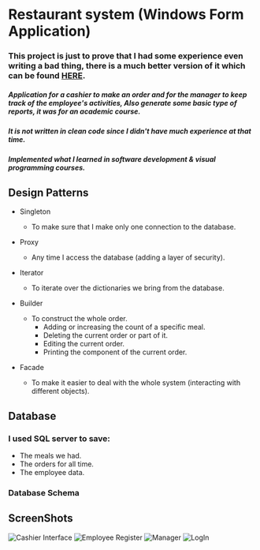 # Restaurant system (Windows Form Application) #
### This project is just to prove that I had some experience even writing a bad thing, there is a much better version of it which can be found [HERE](). ###
##### Application for a cashier to make an order and for the manager to keep track of the employee's activities, Also generate some basic type of reports, it was for an academic course. #####
##### It is not written in clean code since I didn't have much experience at that time. #####
##### Implemented what I learned in software development & visual programming courses. #####

## Design Patterns ##
+ Singleton
    + To make sure that I make only one connection to the database.
+ Proxy
    + Any time I access the database (adding a layer of security).
+ Iterator
    + To iterate over the dictionaries we bring from the database. 
+ Builder
    + To construct the whole order.
        + Adding or increasing the count of a specific meal.
        + Deleting the current order or part of it.
        + Editing the current order.
        + Printing the component of the current order.

+ Facade
    + To make it easier to deal with the whole system (interacting with different objects).

## Database ##
### I used SQL server to save: ###
+ The meals we had.
+ The orders for all time.
+ The employee data.

### Database Schema ###



## ScreenShots ##
![Cashier Interface](https://raw.githubusercontent.com/SmallCat3699/Projects/master/first_Attemp/ScreenShots/Cashier.jpeg)
![Employee Register](https://raw.githubusercontent.com/SmallCat3699/Projects/master/first_Attemp/ScreenShots/Register.jpg)
![Manager](https://raw.githubusercontent.com/SmallCat3699/Projects/master/first_Attemp/ScreenShots/Manager.jpg)
![LogIn](https://raw.githubusercontent.com/SmallCat3699/Projects/master/first_Attemp/ScreenShots/LogIn.jpg)

